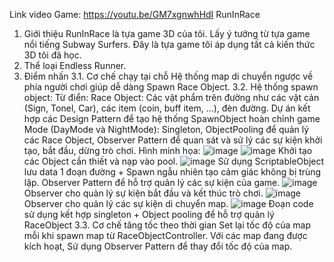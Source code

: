 Link video Game: https://youtu.be/GM7xgnwhHdI
RunInRace
1. Giới thiệu
RunInRace là tựa game 3D của tôi. Lấy ý tưởng từ tựa game nổi tiếng Subway Surfers. Đây là tựa game tôi áp dụng tất cả kiến thức 3D tôi đã học.
2. Thể loại
Endless Runner.
3. Điểm nhấn
3.1. Cơ chế chạy tại chỗ
   Hệ thống map di chuyển ngược về phía người chơi giúp dễ dàng Spawn Race Object.
3.2. Hệ thống spawn object:
   Từ điển: Race Object: Các vật phẩm trên đường như các vật cản (Sign, Tonel, Car), các item (coin, buff item, ...), đèn đường.
   Dự án kết hợp các Design Pattern để tạo hệ thống SpawnObject hoàn chỉnh game Mode (DayMode và NightMode): Singleton, ObjectPooling để quản lý các Race Object, Observer Pattern để quan sát và sử lý các sự kiện khởi tạo, bắt đầu, dừng trò chơi.
   Hình minh họa:
   ![image](https://github.com/user-attachments/assets/5ba203f5-a549-468b-8cee-f711cc03d9b0)
   ![image](https://github.com/user-attachments/assets/4b732425-2fe0-461e-b9ae-94b1c6ba45f5)
   Khởi tạo các Object cần thiết và nạp vào pool.
   ![image](https://github.com/user-attachments/assets/b36a54f1-1f58-4ef6-925c-f21911464b5f)
   Sử dụng ScriptableObject lưu data 1 đoạn đường + Spawn ngẫu nhiên tạo cảm giác không bị trùng lặp. 
   Observer Pattern để hỗ trợ quản lý các sự kiện của game.
   ![image](https://github.com/user-attachments/assets/337fdf93-3a6a-4d00-9b99-b06f5980cf60)
  Observer cho quản lý sự kiện bắt đầu và kết thúc trò chơi.
   ![image](https://github.com/user-attachments/assets/a8351636-4710-4a09-b783-52c62da00a10)
  Observer cho quản lý các sự kiện di chuyển map.
   ![image](https://github.com/user-attachments/assets/eb3b9bf9-3a9e-4919-8868-f151f282d4ad)
   Đoạn code sử dụng kết hợp singleton + Object pooling để hỗ trợ quản lý RaceObject
3.3. Cơ chế tăng tốc theo thời gian
   Set lại tốc độ của map mỗi khi spawn map từ RaceObjectController.
   Với các map đang được kích hoạt, Sử dụng Observer Pattern để thay đổi tốc độ của map. 

